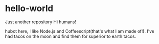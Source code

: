 # hello-world
Just another repository
Hi humans!

hubot here, I like Node.js and Coffeescript(that's what I am made of!).
I've had tacos on the moon and find them for superior to earth tacos.
